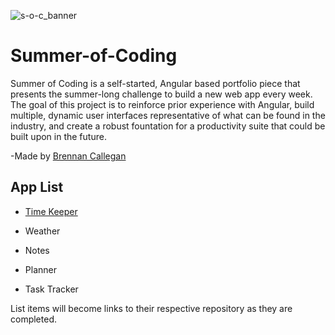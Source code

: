 ![s-o-c_banner](https://github.com/user-attachments/assets/f6805a6e-1a6e-40d1-b7d6-bf5244c180dc)

# Summer-of-Coding

Summer of Coding is a self-started, Angular based portfolio piece that presents the summer-long challenge to build a new web app every week. The goal of this project is to reinforce prior experience with Angular, build multiple, dynamic user interfaces representative of what can be found in the industry, and create a robust fountation for a productivity suite that could be built upon in the future.

-Made by [Brennan Callegan](https://github.com/BrennanCallegan)

## App List

- [Time Keeper](https://github.com/BrennanCallegan/Time-Keeper)

- Weather

- Notes

- Planner

- Task Tracker

List items will become links to their respective repository as they are completed. 
